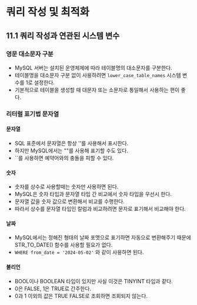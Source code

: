 # 쿼리 작성 및 최적화

## 11.1 쿼리 작성과 연관된 시스템 변수

### 영문 대소문자 구분
- MySQL 서버는 설치된 운영체제에 따라 테이블명의 대소문자를 구분한다.
- 테이블명을 대소문자 구분 없이 사용하려면 `lower_case_table_names` 시스템 변수를 1로 설정한다.
- 기본적으로 테이블을 생성할 때 대문자 또는 소문자로 통일해서 사용하는 편이 좋다.

### 리터럴 표기법 문자열

#### 문자열
- SQL 표준에서 문자열은 항상 ''를 사용해서 표시한다.
- 하지만 MySQL에서는 ""를 사용해 표기할 수도 있다.
- ``를 사용하면 예약어와의 충돌을 피할 수 있다.

#### 숫자
- 숫자를 상수로 사용할때는 숫자만 사용하면 된다.
- MySQL은 숫자 타입과 문자열 타입 간 비교에서 숫자 타입을 우선시 한다.
- 문자열 값을 숫자 값으로 변환해서 비교를 수행한다.
- 따라서 상수를 문자열 타입인 칼럼과 비교하려면 문자로 표기해서 비교해야 한다.

#### 날짜
- MySQL에서는 정해진 형태의 날짜 포맷으로 표기하면 자동으로 변환해주기 때문에 STR_TO_DATE() 함수를 사용할 필요가 없다.
- `WHERE from_date = '2024-05-02'` 와 같이 사용하면 된다.

#### 불리언
- BOOL이나 BOOLEAN 타입이 있지만 사실 이것은 TINYINT 타입과 같다.
- 0은 FALSE, 1은 TRUE로 간주한다.
- 0과 1 이외의 값은 TRUE FALSE로 조회하면 조회되지 않는다.

